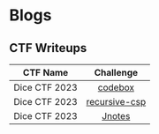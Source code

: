 # Blogs

## CTF Writeups


| CTF Name | Challenge |
|:-:|:-:|
|Dice CTF 2023| [codebox](/dicectf23-writeups/codebox/)|
|Dice CTF 2023| [recursive-csp](/dicectf23-writeups/recursive-csp/)
|Dice CTF 2023| [Jnotes](/dicectf23-writeups/jnotes/)